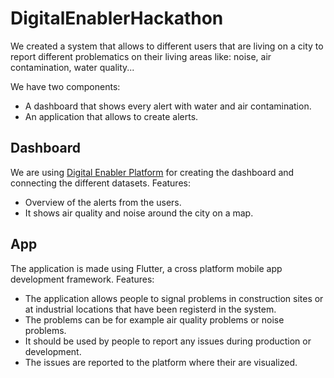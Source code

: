 # DigitalEnablerHackathon
We created a system that allows to different users that are living on a city to report different problematics on their living areas like: noise, air contamination, water quality...

We have two components:
- A dashboard that shows every alert with water and air contamination.
- An application that allows to create alerts.

## Dashboard
We are using [Digital Enabler Platform](digitalenabler.eng.it) for creating the dashboard and connecting the different datasets.
Features:
- Overview of the alerts from the users. 
- It shows air quality and noise around the city on a map.


## App
The application is made using Flutter, a cross platform mobile app development framework.
Features:
- The application allows people to signal problems in construction sites or at industrial locations that have been registerd in the system.
- The problems can be for example air quality problems or noise problems.
- It should be used by people to report any issues during production or development.
- The issues are reported to the platform where their are visualized.

